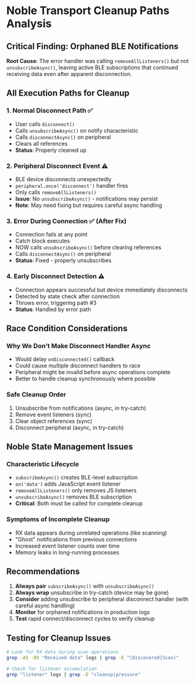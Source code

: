 # Noble Transport Cleanup Paths Analysis

## Critical Finding: Orphaned BLE Notifications

**Root Cause**: The error handler was calling `removeAllListeners()` but not `unsubscribeAsync()`, leaving active BLE subscriptions that continued receiving data even after apparent disconnection.

## All Execution Paths for Cleanup

### 1. **Normal Disconnect Path** ✅
- User calls `disconnect()`
- Calls `unsubscribeAsync()` on notify characteristic
- Calls `disconnectAsync()` on peripheral
- Clears all references
- **Status**: Properly cleaned up

### 2. **Peripheral Disconnect Event** ⚠️
- BLE device disconnects unexpectedly
- `peripheral.once('disconnect')` handler fires
- Only calls `removeAllListeners()`
- **Issue**: No `unsubscribeAsync()` - notifications may persist
- **Note**: May need fixing but requires careful async handling

### 3. **Error During Connection** ✅ (After Fix)
- Connection fails at any point
- Catch block executes
- NOW calls `unsubscribeAsync()` before clearing references
- Calls `disconnectAsync()` on peripheral
- **Status**: Fixed - properly unsubscribes

### 4. **Early Disconnect Detection** ⚠️
- Connection appears successful but device immediately disconnects
- Detected by state check after connection
- Throws error, triggering path #3
- **Status**: Handled by error path

## Race Condition Considerations

### Why We Don't Make Disconnect Handler Async
- Would delay `onDisconnected()` callback
- Could cause multiple disconnect handlers to race
- Peripheral might be invalid before async operations complete
- Better to handle cleanup synchronously where possible

### Safe Cleanup Order
1. Unsubscribe from notifications (async, in try-catch)
2. Remove event listeners (sync)
3. Clear object references (sync)
4. Disconnect peripheral (async, in try-catch)

## Noble State Management Issues

### Characteristic Lifecycle
- `subscribeAsync()` creates BLE-level subscription
- `on('data')` adds JavaScript event listener
- `removeAllListeners()` only removes JS listeners
- `unsubscribeAsync()` removes BLE subscription
- **Critical**: Both must be called for complete cleanup

### Symptoms of Incomplete Cleanup
- RX data appears during unrelated operations (like scanning)
- "Ghost" notifications from previous connections
- Increased event listener counts over time
- Memory leaks in long-running processes

## Recommendations

1. **Always pair** `subscribeAsync()` with `unsubscribeAsync()`
2. **Always wrap** unsubscribe in try-catch (device may be gone)
3. **Consider** adding unsubscribe to peripheral disconnect handler (with careful async handling)
4. **Monitor** for orphaned notifications in production logs
5. **Test** rapid connect/disconnect cycles to verify cleanup

## Testing for Cleanup Issues

```bash
# Look for RX data during scan operations
grep -A5 -B5 "Received data" logs | grep -E "(Discovered|Scan)"

# Check for listener accumulation
grep "listener" logs | grep -E "cleanup|pressure"
```